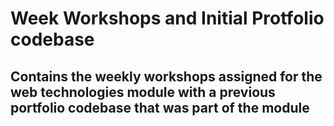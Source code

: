 # Week Workshops and Initial Protfolio codebase
## Contains the weekly workshops assigned for the web technologies module with a previous portfolio codebase that was part of the module
